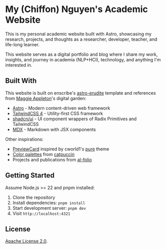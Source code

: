 # My (Chiffon) Nguyen's Academic Website

This is my personal academic website built with Astro, showcasing my research, projects, and
thoughts as a researcher, developer, teacher, and life-long learner.

This website serves as a digital portfolio and blog where I share my work, insights, and journey in
academia (NLP+HCI), technology, and anything I'm interested in.

## Built With

This website is built on enscribe's [astro-erudite](https://github.com/jktrn/astro-erudite)
template and references from [Maggie Appleton](https://github.com/MaggieAppleton/maggieappleton.com-V3)'s digital garden:

- [Astro](https://astro.build/) - Modern content-driven web framework
- [TailwindCSS 4](https://tailwindcss.com/) - Utility-first CSS framework
- [shadcn/ui](https://ui.shadcn.com/) - UI component wrappers of Radix Primitives and TailwindCSS
- [MDX](https://mdxjs.com/) - Markdown with JSX components

Other inspirations:

- [PreviewCard](src/components/blog/PreviewCard.astro) inspired by cworld1's
  [pure](https://astro-pure.js.org/) theme
- [Color palettes](src/assets/styles/global.css) from [catpuccin](https://catppuccin.com/palette/)
- Projects and publications from [al-folio](https://github.com/alshedivat/al-folio)

## Getting Started

Assume Node.js >= 22 and pnpm installed:

1. Clone the repository
2. Install dependencies: `pnpm install`
3. Start development server: `pnpm dev`
4. Visit `http://localhost:4321`

## License

[Apache License 2.0](LICENSE).
